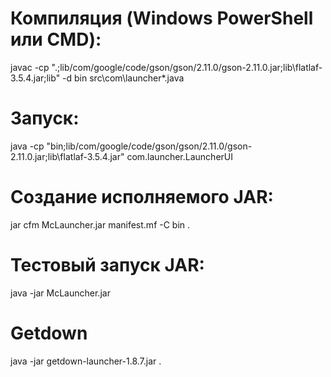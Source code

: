 # Компиляция (Windows PowerShell или CMD):
javac -cp ".;lib/com/google/code/gson/gson/2.11.0/gson-2.11.0.jar;lib\flatlaf-3.5.4.jar;lib" -d bin src\com\launcher\*.java

# Запуск:
java -cp "bin;lib/com/google/code/gson/gson/2.11.0/gson-2.11.0.jar;lib\flatlaf-3.5.4.jar" com.launcher.LauncherUI

# Создание исполняемого JAR:
jar cfm McLauncher.jar manifest.mf -C bin .

# Тестовый запуск JAR:
java -jar McLauncher.jar

# Getdown
java -jar getdown-launcher-1.8.7.jar .